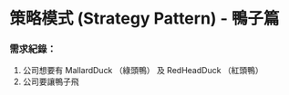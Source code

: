 # **策略模式 (Strategy Pattern) - 鴨子篇**

### 需求紀錄：
1. 公司想要有 MallardDuck （綠頭鴨） 及 RedHeadDuck （紅頭鴨）
2. 公司要讓鴨子飛